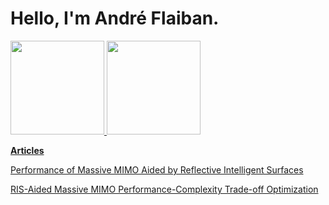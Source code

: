 # Hello, I'm André Flaiban.
<div>
<a href="https://github.com/andref12">
<img height="150em" src="https://github-readme-stats.vercel.app/api/top-langs/?username=andref12&layout=compact&langs_count=7&theme=merko"/>
<img height="150em" src="https://github-readme-stats.vercel.app/api?username=andref12&theme=merko&show_icons=true"/>

</div>

**Articles**

[Performance of Massive MIMO Aided by Reflective Intelligent Surfaces](https://link.springer.com/article/10.1007/s10922-024-09846-4)

[RIS-Aided Massive MIMO Performance-Complexity Trade-off Optimization](https://link.springer.com/article/10.1007/s10922-024-09890-0)
